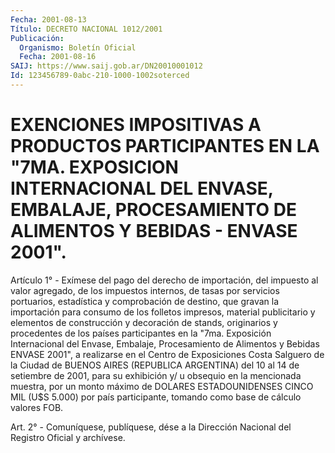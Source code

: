 ```yaml
---
Fecha: 2001-08-13
Título: DECRETO NACIONAL 1012/2001
Publicación:
  Organismo: Boletín Oficial
  Fecha: 2001-08-16
SAIJ: https://www.saij.gob.ar/DN20010001012
Id: 123456789-0abc-210-1000-1002soterced
---
```

# EXENCIONES IMPOSITIVAS A PRODUCTOS PARTICIPANTES EN LA "7MA. EXPOSICION INTERNACIONAL DEL ENVASE, EMBALAJE, PROCESAMIENTO DE ALIMENTOS Y BEBIDAS - ENVASE 2001".

<a id="1"></a>
Artículo  1°  -  Exímese  del  pago del derecho de importación, del impuesto al valor agregado, de los impuestos internos, de tasas por servicios portuarios, estadística  y  comprobación  de destino, que gravan  la  importación  para  consumo  de  los  folletos impresos, material publicitario y elementos de construcción  y  decoración de stands, originarios y procedentes de los países participantes en la "7ma.  Exposición Internacional del Envase, Embalaje, Procesamiento de Alimentos  y  Bebidas ENVASE 2001", a realizarse en el Centro de Exposiciones Costa Salguero de la Ciudad de BUENOS AIRES (REPUBLICA ARGENTINA) del 10  al 14 de setiembre de 2001, para su exhibición y/ u obsequio en la mencionada muestra, por un monto máximo de DOLARES ESTADOUNIDENSES  CINCO  MIL  (U$S  5.000)  por  país  participante, tomando como base de cálculo valores FOB.

<a id="2"></a>
Art. 2° - Comuníquese, publíquese, dése a la Dirección Nacional del Registro Oficial y archívese.